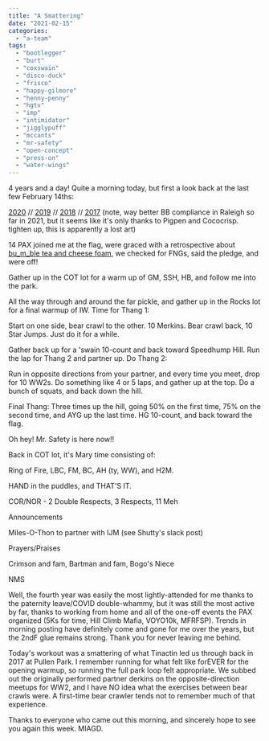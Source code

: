 ```yaml
---
title: "A Smattering"
date: "2021-02-15"
categories: 
  - "a-team"
tags: 
  - "bootlegger"
  - "burt"
  - "coxswain"
  - "disco-duck"
  - "frisco"
  - "happy-gilmore"
  - "henny-penny"
  - "hgtv"
  - "imp"
  - "intimidator"
  - "jigglypuff"
  - "mccants"
  - "mr-safety"
  - "open-concept"
  - "press-on"
  - "water-wings"
---
```


4 years and a day! Quite a morning today, but first a look back at the last few February 14ths:

[2020](https://f3carpex.com/2020/02/14/three-years/) // [2019](https://f3carpex.com/2019/02/14/get-off-my-lawn-2/) // [2018](https://f3carpex.com/2018/02/14/jps-vvq/) // [2017](https://twitter.com/F3TheForge/status/831474426319425536) (note, way better BB compliance in Raleigh so far in 2021, but it seems like it's only thanks to Pigpen and Cococrisp. tighten up, this is apparently a lost art)

14 PAX joined me at the flag, were graced with a retrospective about [bu_m_ble tea and cheese foam](https://f3carpex.com/2020/02/21/bo-and-a-show/), we checked for FNGs, said the pledge, and were off!

Gather up in the COT lot for a warm up of GM, SSH, HB, and follow me into the park.

All the way through and around the far pickle, and gather up in the Rocks lot for a final warmup of IW. Time for Thang 1:

Start on one side, bear crawl to the other. 10 Merkins. Bear crawl back, 10 Star Jumps. Just do it for a while.

Gather back up for a 'swain 10-count and back toward Speedhump Hill. Run the lap for Thang 2 and partner up. Do Thang 2:

Run in opposite directions from your partner, and every time you meet, drop for 10 WW2s. Do something like 4 or 5 laps, and gather up at the top. Do a bunch of squats, and back down the hill.

Final Thang: Three times up the hill, going 50% on the first time, 75% on the second time, and AYG up the last time. HG 10-count, and back toward the flag.

Oh hey! Mr. Safety is here now!!

Back in COT lot, it's Mary time consisting of:

Ring of Fire, LBC, FM, BC, AH (ty, WW), and H2M.

HAND in the puddles, and THAT'S IT.

COR/NOR - 2 Double Respects, 3 Respects, 11 Meh

Announcements

Miles-O-Thon to partner with IJM (see Shutty's slack post)

Prayers/Praises

Crimson and fam, Bartman and fam, Bogo's Niece

NMS

Well, the fourth year was easily the most lightly-attended for me thanks to the paternity leave/COVID double-whammy, but it was still the most active by far, thanks to working from home and all of the one-off events the PAX organized (5Ks for time, Hill Climb Mafia, VOYO10k, MFRFSP). Trends in morning posting have definitely come and gone for me over the years, but the 2ndF glue remains strong. Thank you for never leaving me behind.

Today's workout was a smattering of what Tinactin led us through back in 2017 at Pullen Park. I remember running for what felt like forEVER for the opening warmup, so running the full park loop felt appropriate. We subbed out the originally performed partner derkins on the opposite-direction meetups for WW2, and I have NO idea what the exercises between bear crawls were. A first-time bear crawler tends not to remember much of that experience.

Thanks to everyone who came out this morning, and sincerely hope to see you again this week. MIAGD.

